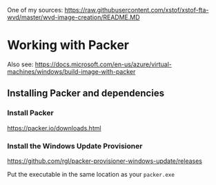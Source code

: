 One of my sources: https://raw.githubusercontent.com/xstof/xstof-fta-wvd/master/wvd-image-creation/README.MD

# Working with Packer

Also see: https://docs.microsoft.com/en-us/azure/virtual-machines/windows/build-image-with-packer

## Installing Packer and dependencies

### Install Packer 
https://packer.io/downloads.html

### Install the Windows Update Provisioner
https://github.com/rgl/packer-provisioner-windows-update/releases

Put the executable in the same location as your `packer.exe`